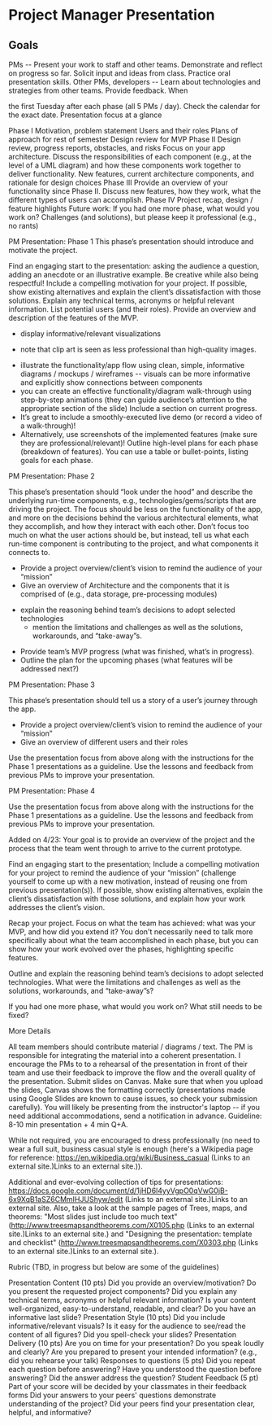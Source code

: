 
# Project Manager Presentation

## Goals

PMs -- Present your work to staff and other teams. Demonstrate and reflect on progress so far. Solicit input and ideas from class. Practice oral presentation skills.
Other PMs, developers -- Learn about technologies and strategies from other teams. Provide feedback.
When

the first Tuesday after each phase (all 5 PMs / day). Check the calendar for the exact date.
Presentation focus at a glance

Phase I
Motivation, problem statement
Users and their roles
Plans of approach for rest of semester
Design review for MVP
Phase II
Design review, progress reports, obstacles, and risks
Focus on your app architecture.  Discuss the responsibilities of each component (e.g., at the level of a UML diagram) and how these components work together to deliver functionality.
New features, current architecture components, and rationale for design choices
Phase III
Provide an overview of your functionality since Phase II. 
Discuss new features, how they work, what the different types of users can accomplish.
Phase IV 
Project recap, design / feature highlights
Future work: If you had one more phase, what would you work on?
Challenges (and solutions), but please keep it professional (e.g., no rants)
 

PM Presentation: Phase 1
This phase’s presentation should introduce and motivate the project.

Find an engaging start to the presentation: asking the audience a question, adding an anecdote or an illustrative example. Be creative while also being respectful!
Include a compelling motivation for your project. If possible, show existing alternatives and explain the client’s dissatisfaction with those solutions.
Explain any technical terms, acronyms or helpful relevant information.
List potential users (and their roles).
Provide an overview and description of the features of the MVP. 
+ display informative/relevant visualizations
* note that clip art is seen as less professional than high-quality images.
+ illustrate the functionality/app flow using clean, simple, informative diagrams / mockups / wireframes -- visuals can be more informative and explicitly show connections between components
+ you can create an effective functionality/diagram walk-through using step-by-step animations (they can guide audience’s attention to the appropriate section of the slide)
Include a section on current progress.
+ It’s great to include a smoothly-executed live demo (or record a video of a walk-through)! 
+ Alternatively, use screenshots of the implemented features (make sure they are professional/relevant)!
Outline high-level plans for each phase (breakdown of features). You can use a table or bullet-points, listing goals for each phase. 

PM Presentation: Phase 2

This phase’s presentation should “look under the hood” and describe the underlying run-time components, e.g., technologies/gems/scripts that are driving the project. The focus should be less on the functionality of the app, and more on the decisions behind the various architectural elements, what they accomplish, and how they interact with each other. Don’t focus too much on what the user actions should be, but instead, tell us what each run-time component is contributing to the project, and what components it connects to.
+ Provide a project overview/client’s vision to remind the audience of your “mission”
+ Give an overview of Architecture and the components that it is comprised of (e.g., data storage, pre-processing modules)

* explain the reasoning behind team’s decisions to adopt selected technologies
    * mention the limitations and challenges as well as the solutions, workarounds, and “take-away”s. 
+ Provide team’s MVP progress (what was finished, what’s in progress).
+ Outline the plan for the upcoming phases (what features will be addressed next?)

 

PM Presentation: Phase 3

This phase’s presentation should tell us a story of a user’s journey through the app.

+ Provide a project overview/client’s vision to remind the audience of your “mission”
+ Give an overview of different users and their roles

Use the presentation focus from above along with the instructions for the Phase 1 presentations as a guideline. Use the lessons and feedback from previous PMs to improve your presentation.

 

PM Presentation: Phase 4

Use the presentation focus from above along with the instructions for the Phase 1 presentations as a guideline. Use the lessons and feedback from previous PMs to improve your presentation.

Added on 4/23: Your goal is to provide an overview of the project and the process that the team went through to arrive to the current prototype.

Find an engaging start to the presentation; Include a compelling motivation for your project to remind the audience of your “mission” (challenge yourself to come up with a new motivation, instead of reusing one from previous presentation(s)). If possible, show existing alternatives, explain the client’s dissatisfaction with those solutions, and explain how your work addresses the client’s vision.

Recap your project. Focus on what the team has achieved: what was your MVP, and how did you extend it? You don't necessarily need to talk more specifically about what the team accomplished in each phase, but you can show how your work evolved over the phases, highlighting specific features.

Outline and explain the reasoning behind team’s decisions to adopt selected technologies. What were the limitations and challenges as well as the solutions, workarounds, and “take-away”s?

If you had one more phase, what would you work on? What still needs to be fixed?

 

 

More Details

All team members should contribute material / diagrams / text. The PM is responsible for integrating the material into a coherent presentation.
I encourage the PMs to to a rehearsal of the presentation in front of their team and use their feedback to improve the flow and the overall quality of the presentation.
Submit slides on Canvas. Make sure that when you upload the slides, Canvas shows the formatting correctly (presentations made using Google Slides are known to cause issues, so check your submission carefully). You will likely be presenting from the instructor's laptop -- if you need additional accommodations, send a notification in advance.
Guideline: 8-10 min presentation + 4 min Q+A.
 

While not required, you are encouraged to dress professionally (no need to wear a full suit, business casual style is enough (here's a Wikipedia page for reference: https://en.wikipedia.org/wiki/Business_casual (Links to an external site.)Links to an external site.)).
 

Additional and ever-evolving collection of tips for presentations: https://docs.google.com/document/d/1jHD6l4yyVgpO0qVwG0jB-6x9XqB1aSZ6CMmIHJUShyw/edit (Links to an external site.)Links to an external site.
Also, take a look at the sample pages of Trees, maps, and theorems: "Most slides just include too much text" (http://www.treesmapsandtheorems.com/X0105.php (Links to an external site.)Links to an external site.) and "Designing the presentation: template and checklist" (http://www.treesmapsandtheorems.com/X0303.php (Links to an external site.)Links to an external site.).
 

Rubric (TBD, in progress but below are some of the guidelines)

Presentation Content (10 pts)
Did you provide an overview/motivation?
Do you present the requested project components?
Did you explain any technical terms, acronyms or helpful relevant information?
Is your content well-organized, easy-to-understand, readable, and clear?
Do you have an informative last slide?
Presentation Style (10 pts)
Did you include informative/relevant visuals?
Is it easy for the audience to see/read the content of all figures?
Did you spell-check your slides?
Presentation Delivery (10 pts)
Are you on time for your presentation?
Do you speak loudly and clearly?
Are you prepared to present your intended information? (e.g., did you rehearse your talk)
Responses to questions (5 pts)
Did you repeat each question before answering?
Have you understood the question before answering?
Did the answer address the question?
Student Feedback (5 pt)
Part of your score will be decided by your classmates in their feedback forms
Did your answers to your peers' questions demonstrate understanding of the project?
Did your peers find your presentation clear, helpful, and informative?

